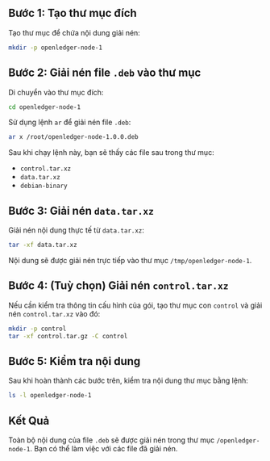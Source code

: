 
## Bước 1: Tạo thư mục đích
Tạo thư mục để chứa nội dung giải nén:
```bash
mkdir -p openledger-node-1
```

## Bước 2: Giải nén file `.deb` vào thư mục
Di chuyển vào thư mục đích:
```bash
cd openledger-node-1
```

Sử dụng lệnh `ar` để giải nén file `.deb`:
```bash
ar x /root/openledger-node-1.0.0.deb
```

Sau khi chạy lệnh này, bạn sẽ thấy các file sau trong thư mục:
- `control.tar.xz`
- `data.tar.xz`
- `debian-binary`

## Bước 3: Giải nén `data.tar.xz`
Giải nén nội dung thực tế từ `data.tar.xz`:
```bash
tar -xf data.tar.xz
```

Nội dung sẽ được giải nén trực tiếp vào thư mục `/tmp/openledger-node-1`.

## Bước 4: (Tuỳ chọn) Giải nén `control.tar.xz`
Nếu cần kiểm tra thông tin cấu hình của gói, tạo thư mục con `control` và giải nén `control.tar.xz` vào đó:
```bash
mkdir -p control
tar -xf control.tar.gz -C control
```

## Bước 5: Kiểm tra nội dung
Sau khi hoàn thành các bước trên, kiểm tra nội dung thư mục bằng lệnh:
```bash
ls -l openledger-node-1
```

## Kết Quả
Toàn bộ nội dung của file `.deb` sẽ được giải nén trong thư mục `/openledger-node-1`. Bạn có thể làm việc với các file đã giải nén.

